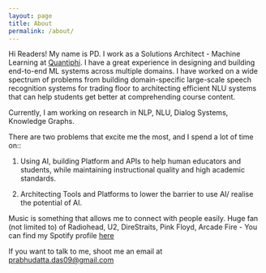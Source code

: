 ```yaml
---
layout: page
title: About
permalink: /about/
---
```


Hi Readers! My name is PD. I work as a Solutions Architect - Machine Learning at [Quantiphi](https://quantiphi.com/). I  have a great experience in designing and building end-to-end ML systems across multiple domains. I have worked on a wide spectrum of problems from building domain-specific large-scale speech recognition systems for trading floor to architecting efficient NLU systems that can help students get better at comprehending course content. 

Currently, I am working on research in NLP, NLU, Dialog Systems, Knowledge Graphs.

There are two problems that excite me the most, and I spend a lot of time on::

1) Using AI, building Platform and APIs to help human educators and students, while maintaining instructional quality and high academic standards.

2) Architecting Tools and Platforms to lower the barrier to use AI/ realise the potential of AI.


Music is something that allows me to connect with people easily. Huge fan (not limited to) of Radiohead, U2, DireStraits, Pink Floyd, Arcade Fire - You can find my Spotify profile [here](https://open.spotify.com/user/prabhudatta?si=45ab750a215445d1)

If you want to talk to me, shoot me an email at <prabhudatta.das09@gmail.com>


